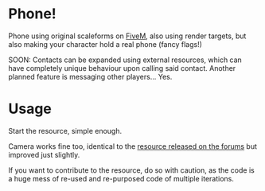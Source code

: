# Phone!
Phone using original scaleforms on [FiveM](https://github.com/citizenfx/fivem), also using render targets, but also making your character hold a real phone (fancy flags!)

SOON: Contacts can be expanded using external resources, which can have completely unique behaviour upon calling said contact. Another planned feature is messaging other players... Yes.

# Usage
Start the resource, simple enough.

Camera works fine too, identical to the [resource released on the forums](https://forum.fivem.net/t/release-cellphone-camera/43599) but improved just slightly.

If you want to contribute to the resource, do so with caution, as the code is a huge mess of re-used and re-purposed code of multiple iterations.
